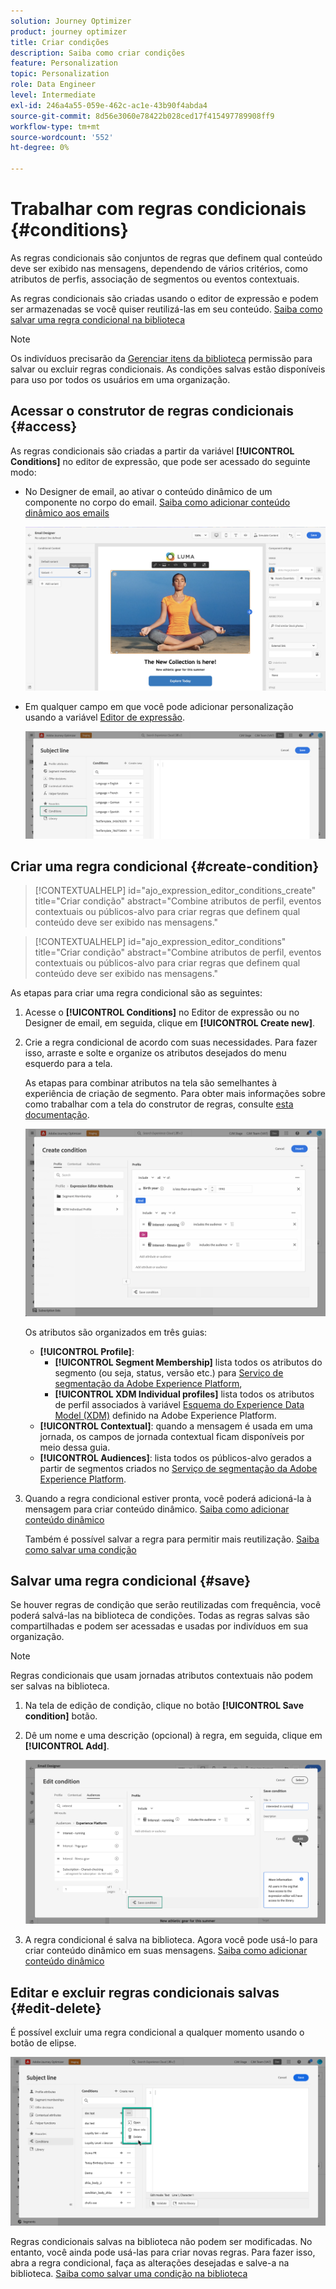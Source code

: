 ```yaml
---
solution: Journey Optimizer
product: journey optimizer
title: Criar condições
description: Saiba como criar condições
feature: Personalization
topic: Personalization
role: Data Engineer
level: Intermediate
exl-id: 246a4a55-059e-462c-ac1e-43b90f4abda4
source-git-commit: 8d56e3060e78422b028ced17f415497789908ff9
workflow-type: tm+mt
source-wordcount: '552'
ht-degree: 0%

---
```


# Trabalhar com regras condicionais {#conditions}

As regras condicionais são conjuntos de regras que definem qual conteúdo deve ser exibido nas mensagens, dependendo de vários critérios, como atributos de perfis, associação de segmentos ou eventos contextuais.

As regras condicionais são criadas usando o editor de expressão e podem ser armazenadas se você quiser reutilizá-las em seu conteúdo. [Saiba como salvar uma regra condicional na biblioteca](#save)

>[!NOTE]
>
>Os indivíduos precisarão da [Gerenciar itens da biblioteca](../administration/ootb-product-profiles.md) permissão para salvar ou excluir regras condicionais. As condições salvas estão disponíveis para uso por todos os usuários em uma organização.

## Acessar o construtor de regras condicionais {#access}

As regras condicionais são criadas a partir da variável **[!UICONTROL Conditions]** no editor de expressão, que pode ser acessado do seguinte modo:

* No Designer de email, ao ativar o conteúdo dinâmico de um componente no corpo do email. [Saiba como adicionar conteúdo dinâmico aos emails](dynamic-content.md#emails)

   ![](assets/conditions-access-email.png)

* Em qualquer campo em que você pode adicionar personalização usando a variável [Editor de expressão](personalization-build-expressions.md).

   ![](assets/conditions-access-editor.png)

## Criar uma regra condicional {#create-condition}

>[!CONTEXTUALHELP]
>id="ajo_expression_editor_conditions_create"
>title="Criar condição"
>abstract="Combine atributos de perfil, eventos contextuais ou públicos-alvo para criar regras que definem qual conteúdo deve ser exibido nas mensagens."

>[!CONTEXTUALHELP]
>id="ajo_expression_editor_conditions"
>title="Criar condição"
>abstract="Combine atributos de perfil, eventos contextuais ou públicos-alvo para criar regras que definem qual conteúdo deve ser exibido nas mensagens."

As etapas para criar uma regra condicional são as seguintes:

1. Acesse o **[!UICONTROL Conditions]** no Editor de expressão ou no Designer de email, em seguida, clique em **[!UICONTROL Create new]**.

1. Crie a regra condicional de acordo com suas necessidades. Para fazer isso, arraste e solte e organize os atributos desejados do menu esquerdo para a tela.

   As etapas para combinar atributos na tela são semelhantes à experiência de criação de segmento. Para obter mais informações sobre como trabalhar com a tela do construtor de regras, consulte [esta documentação](https://experienceleague.adobe.com/docs/experience-platform/segmentation/ui/segment-builder.html?lang=en#rule-builder-canvas).

   ![](assets/conditions-create.png)

   Os atributos são organizados em três guias:

   * **[!UICONTROL Profile]**:
      * **[!UICONTROL Segment Membership]** lista todos os atributos do segmento (ou seja, status, versão etc.) para [Serviço de segmentação da Adobe Experience Platform](https://experienceleague.adobe.com/docs/experience-platform/segmentation/home.html),
      * **[!UICONTROL XDM Individual profiles]** lista todos os atributos de perfil associados à variável [Esquema do Experience Data Model (XDM)](https://experienceleague.adobe.com/docs/experience-platform/xdm/home.html) definido na Adobe Experience Platform.
   * **[!UICONTROL Contextual]**: quando a mensagem é usada em uma jornada, os campos de jornada contextual ficam disponíveis por meio dessa guia.
   * **[!UICONTROL Audiences]**: lista todos os públicos-alvo gerados a partir de segmentos criados no [Serviço de segmentação da Adobe Experience Platform](https://experienceleague.adobe.com/docs/experience-platform/segmentation/home.html).

1. Quando a regra condicional estiver pronta, você poderá adicioná-la à mensagem para criar conteúdo dinâmico. [Saiba como adicionar conteúdo dinâmico](dynamic-content.md)

   Também é possível salvar a regra para permitir mais reutilização. [Saiba como salvar uma condição](#save)

## Salvar uma regra condicional {#save}

Se houver regras de condição que serão reutilizadas com frequência, você poderá salvá-las na biblioteca de condições. Todas as regras salvas são compartilhadas e podem ser acessadas e usadas por indivíduos em sua organização.

>[!NOTE]
>
>Regras condicionais que usam jornadas atributos contextuais não podem ser salvas na biblioteca.

1. Na tela de edição de condição, clique no botão **[!UICONTROL Save condition]** botão.

1. Dê um nome e uma descrição (opcional) à regra, em seguida, clique em **[!UICONTROL Add]**.

   ![](assets/conditions-name-description.png)

1. A regra condicional é salva na biblioteca. Agora você pode usá-lo para criar conteúdo dinâmico em suas mensagens. [Saiba como adicionar conteúdo dinâmico](dynamic-content.md)

## Editar e excluir regras condicionais salvas {#edit-delete}

É possível excluir uma regra condicional a qualquer momento usando o botão de elipse.

![](assets/conditions-open.png)

Regras condicionais salvas na biblioteca não podem ser modificadas. No entanto, você ainda pode usá-las para criar novas regras. Para fazer isso, abra a regra condicional, faça as alterações desejadas e salve-a na biblioteca. [Saiba como salvar uma condição na biblioteca](#save)
